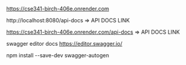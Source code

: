 https://cse341-birch-406e.onrender.com

http://localhost:8080/api-docs => API DOCS LINK

https://cse341-birch-406e.onrender.com/api-docs => API DOCS LINK

swagger editor docs https://editor.swagger.io/

npm install --save-dev swagger-autogen